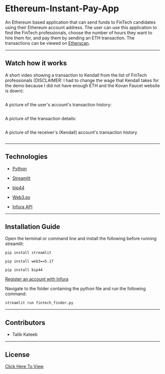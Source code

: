 # Ethereum-Instant-Pay-App

An Ethereum based application that can send funds to FinTech candidates using their Ethereum account address. The user can use this application to find the FinTech professionals, choose the number of hours they want to hire them for, and pay them by sending an ETH transaction. The transactions can be viewed on [Etherscan](https://etherscan.io/).

---

## Watch how it works

A short video showing a transaction to Kendall from the list of FinTech professionals (DISCLAIMER: I had to change the wage that Kendall takes for the demo because I did not have enough ETH and the Kovan Faucet website is down):

![]()

A picture of the user's account's transaction history:

![]()

A picture of the transaction details:

![]()

A picture of the receiver's (Kendall) account's transaction history

![]()

---

## Technologies

* [Python](https://www.python.org/) 

* [Streamlit](https://streamlit.io/) 

* [bip44](https://pypi.org/project/bip44/)

* [Web3.py](https://web3py.readthedocs.io/en/stable/overview.html)

* [Infura API](https://infura.io/)
---

## Installation Guide

Open the terminal or command line and install the following before running streamlit:

    pip install streamlit

    pip install web3==5.17

    pip install bip44

[Register an account with Infura](https://infura.io/register)

Navigate to the folder containing the python file and run the following command:

    streamlit run fintech_finder.py

---

## Contributors

*  Talib Kateeb

---

## License

[Click Here To View](https://github.com/talibkateeb/Ethereum-Instant-Pay-App/blob/main/LICENSE)